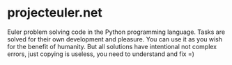 # projecteuler.net
Euler problem solving code in the Python programming language.
Tasks are solved for their own development and pleasure. 
You can use it as you wish for the benefit of humanity. 
But all solutions have intentional not complex errors, just copying is useless, 
you need to understand and fix =)
